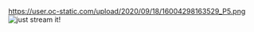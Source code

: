 https://user.oc-static.com/upload/2020/09/18/16004298163529_P5.png
![just stream it!](https://user.oc-static.com/upload/2020/09/18/16004298163529_P5.png)